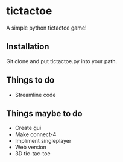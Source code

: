 # tictactoe
A simple python tictactoe game!

## Installation
Git clone and put tictactoe.py into your path.

## Things to do
* Streamline code

## Things maybe to do
* Create gui
* Make connect-4
* Impliment singleplayer
* Web version
* 3D tic-tac-toe
